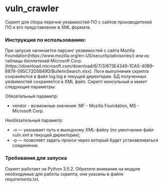# vuln_crawler
Скрипт для сбора перечня уязвимостей ПО с сайтов производителей ПО и его представление в XML формате.

<h3>Инструкция по использованию:</h3>
<p>При запуске начинается парсинг уязвимостей с сайта Mozilla Foundation(https://www.mozilla.org/en-US/security/advisories/) или из таблицы бюллетеней Microsoft Corp. (https://download.microsoft.com/download/6/7/3/673E4349-1CA5-40B9-8879-095C72D5B49D/BulletinSearch.xlsx). Логи выполнения скрипта сохраняются в файл log.log в текущей директории. БД полученных уязвимостей сохраняется в XML файл. Скрипт консольный и имеет следующие параметры:</p>
<p> Обязательный параметр:
<ul>
<li>vendor - возможные значения: MF - Mozilla Foundation, MS - Microsoft Corp.</li>
</ul>
<p> Необязательный параметр:
<ul>
<li>-o — указывает путь к выходному XML-файлу (по умолчанию файл vuln.xml в текущей директории);</li>
<li>-p — позволяет задать прокси через который будет устанавливаться соединение.</li>
</ul>
<h3>Требования для запуска</h3>
Скрипт работает на Python 3.5.2. Обратите внимание на модули необходимые для работы скрипта, они указаны в файле requirements.txt.
